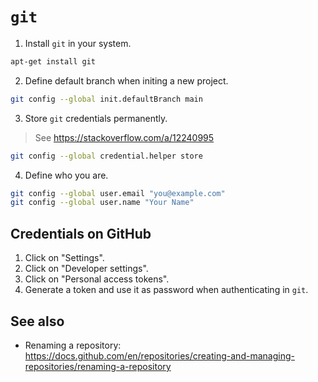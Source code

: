 # `git`

1. Install `git` in your system.

```bash
apt-get install git
```

2. Define default branch when initing a new project.

```bash
git config --global init.defaultBranch main
```

3. Store `git` credentials permanently.

> See https://stackoverflow.com/a/12240995

```bash
git config --global credential.helper store
```

4. Define who you are.

```bash
git config --global user.email "you@example.com"
git config --global user.name "Your Name"
```

## Credentials on GitHub

1. Click on "Settings".
2. Click on "Developer settings".
3. Click on "Personal access tokens".
4. Generate a token and use it as password when authenticating in `git`.

## See also

- Renaming a repository: https://docs.github.com/en/repositories/creating-and-managing-repositories/renaming-a-repository
